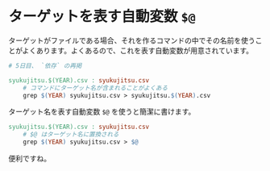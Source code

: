 
# ターゲットを表す自動変数 `$@`

ターゲットがファイルである場合、それを作るコマンドの中でその名前を使うことがよくあります。よくあるので、これを表す自動変数が用意されています。

```Makefile
# 5日目、 `依存` の再掲

syukujitsu.$(YEAR).csv : syukujitsu.csv
	# コマンドにターゲット名が含まれることがよくある
	grep $(YEAR) syukujitsu.csv > syukujitsu.$(YEAR).csv
```

ターゲット名を表す自動変数 `$@` を使うと簡潔に書けます。

```Makefile
syukujitsu.$(YEAR).csv : syukujitsu.csv
	# $@ はターゲット名に置換される
	grep $(YEAR) syukujitsu.csv > $@
```

便利ですね。
